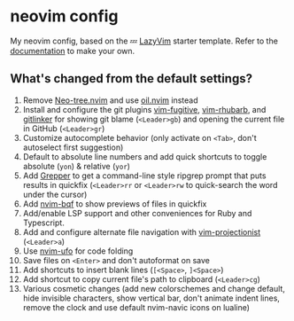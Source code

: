 # neovim config

My neovim config, based on the
💤 [LazyVim](https://github.com/LazyVim/LazyVim) starter template. Refer to
the [documentation](https://lazyvim.github.io/installation) to make your own.

## What's changed from the default settings?

1. Remove [Neo-tree.nvim](https://github.com/nvim-neo-tree/neo-tree.nvim) and
   use [oil.nvim](https://github.com/stevearc/oil.nvim) instead
1. Install and configure the git plugins [vim-fugitive](https://github.com/tpope/vim-fugitive),
   [vim-rhubarb](https://github.com/tpope/vim-rhubarb), and
   [gitlinker](https://github.com/ruifm/gitlinker.nvim) for showing git blame (`<Leader>gb`) and
   opening the current file in GitHub (`<Leader>gr`)
1. Customize autocomplete behavior (only activate on `<Tab>`, don't autoselect first suggestion)
1. Default to absolute line numbers and add quick shortcuts to toggle
   absolute (`yon`) & relative (`yor`)
1. Add [Grepper](https://github.com/mhinz/vim-grepper) to get a command-line style ripgrep
   prompt that puts results in quickfix (`<Leader>rr` or `<Leader>rw` to quick-search the
   word under the cursor) 
1. Add [nvim-bqf](https://github.com/kevinhwang91/nvim-bqf) to show previews of files in quickfix
1. Add/enable LSP support and other conveniences for Ruby and Typescript.
1. Add and configure alternate file navigation with
   [vim-projectionist](https://github.com/tpope/vim-projectionist) (`<Leader>a`)
1. Use [nvim-ufo](https://github.com/kevinhwang91/nvim-ufo) for code folding
1. Save files on `<Enter>` and don't autoformat on save
1. Add shortcuts to insert blank lines (`[<Space>`, `]<Space>`) 
1. Add shortcut to copy current file's path to clipboard (`<Leader>cg`)
1. Various cosmetic changes (add new colorschemes and change default, hide invisible
   characters, show vertical bar, don't animate indent lines, remove the clock and use default
   nvim-navic icons on lualine)
